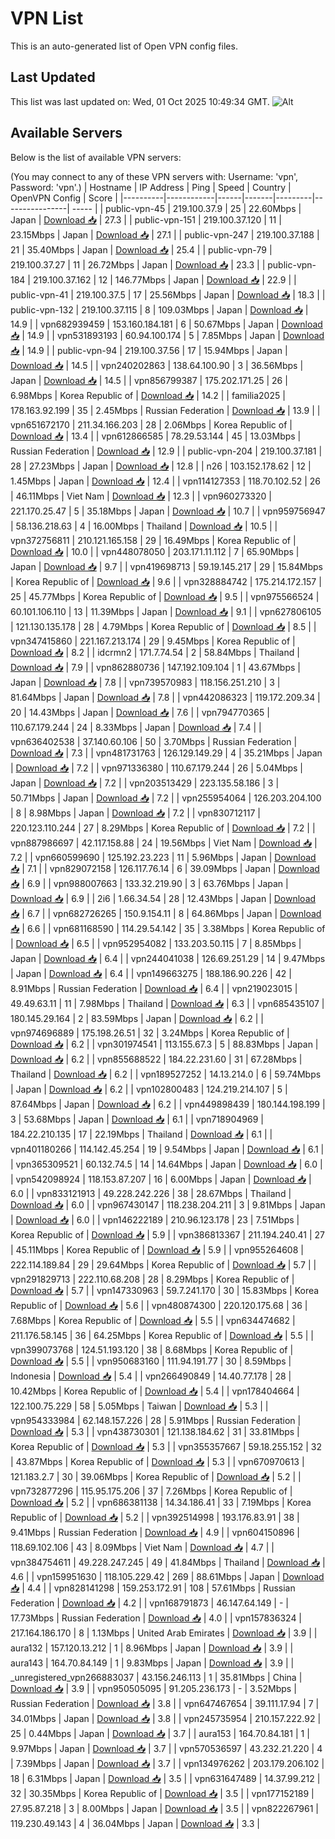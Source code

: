 # VPN List

This is an auto-generated list of Open VPN config files.

## Last Updated

This list was last updated on: Wed, 01 Oct 2025 10:49:34 GMT.
![Alt](https://repobeats.axiom.co/api/embed/186b98318ef1479477931607c1ad7d823f12451f.svg "Repobeats analytics image")

## Available Servers

Below is the list of available VPN servers:

(You may connect to any of these VPN servers with: Username: 'vpn', Password: 'vpn'.)
| Hostname | IP Address | Ping | Speed | Country | OpenVPN Config | Score |
|----------|------------|------|-------|---------|----------------| ----- |
| public-vpn-45 | 219.100.37.9 | 25 | 22.60Mbps | Japan | [Download 📥](./configs/server_0_JP.ovpn) | 27.3 |
| public-vpn-151 | 219.100.37.120 | 11 | 23.15Mbps | Japan | [Download 📥](./configs/server_1_JP.ovpn) | 27.1 |
| public-vpn-247 | 219.100.37.188 | 21 | 35.40Mbps | Japan | [Download 📥](./configs/server_2_JP.ovpn) | 25.4 |
| public-vpn-79 | 219.100.37.27 | 11 | 26.72Mbps | Japan | [Download 📥](./configs/server_3_JP.ovpn) | 23.3 |
| public-vpn-184 | 219.100.37.162 | 12 | 146.77Mbps | Japan | [Download 📥](./configs/server_4_JP.ovpn) | 22.9 |
| public-vpn-41 | 219.100.37.5 | 17 | 25.56Mbps | Japan | [Download 📥](./configs/server_5_JP.ovpn) | 18.3 |
| public-vpn-132 | 219.100.37.115 | 8 | 109.03Mbps | Japan | [Download 📥](./configs/server_6_JP.ovpn) | 14.9 |
| vpn682939459 | 153.160.184.181 | 6 | 50.67Mbps | Japan | [Download 📥](./configs/server_7_JP.ovpn) | 14.9 |
| vpn531893193 | 60.94.100.174 | 5 | 7.85Mbps | Japan | [Download 📥](./configs/server_8_JP.ovpn) | 14.9 |
| public-vpn-94 | 219.100.37.56 | 17 | 15.94Mbps | Japan | [Download 📥](./configs/server_9_JP.ovpn) | 14.5 |
| vpn240202863 | 138.64.100.90 | 3 | 36.56Mbps | Japan | [Download 📥](./configs/server_10_JP.ovpn) | 14.5 |
| vpn856799387 | 175.202.171.25 | 26 | 6.98Mbps | Korea Republic of | [Download 📥](./configs/server_11_KR.ovpn) | 14.2 |
| familia2025 | 178.163.92.199 | 35 | 2.45Mbps | Russian Federation | [Download 📥](./configs/server_12_RU.ovpn) | 13.9 |
| vpn651672170 | 211.34.166.203 | 28 | 2.06Mbps | Korea Republic of | [Download 📥](./configs/server_13_KR.ovpn) | 13.4 |
| vpn612866585 | 78.29.53.144 | 45 | 13.03Mbps | Russian Federation | [Download 📥](./configs/server_14_RU.ovpn) | 12.9 |
| public-vpn-204 | 219.100.37.181 | 28 | 27.23Mbps | Japan | [Download 📥](./configs/server_15_JP.ovpn) | 12.8 |
| n26 | 103.152.178.62 | 12 | 1.45Mbps | Japan | [Download 📥](./configs/server_16_JP.ovpn) | 12.4 |
| vpn114127353 | 118.70.102.52 | 26 | 46.11Mbps | Viet Nam | [Download 📥](./configs/server_17_VN.ovpn) | 12.3 |
| vpn960273320 | 221.170.25.47 | 5 | 35.18Mbps | Japan | [Download 📥](./configs/server_18_JP.ovpn) | 10.7 |
| vpn959756947 | 58.136.218.63 | 4 | 16.00Mbps | Thailand | [Download 📥](./configs/server_19_TH.ovpn) | 10.5 |
| vpn372756811 | 210.121.165.158 | 29 | 16.49Mbps | Korea Republic of | [Download 📥](./configs/server_20_KR.ovpn) | 10.0 |
| vpn448078050 | 203.171.11.112 | 7 | 65.90Mbps | Japan | [Download 📥](./configs/server_21_JP.ovpn) | 9.7 |
| vpn419698713 | 59.19.145.217 | 29 | 15.84Mbps | Korea Republic of | [Download 📥](./configs/server_22_KR.ovpn) | 9.6 |
| vpn328884742 | 175.214.172.157 | 25 | 45.77Mbps | Korea Republic of | [Download 📥](./configs/server_23_KR.ovpn) | 9.5 |
| vpn975566524 | 60.101.106.110 | 13 | 11.39Mbps | Japan | [Download 📥](./configs/server_24_JP.ovpn) | 9.1 |
| vpn627806105 | 121.130.135.178 | 28 | 4.79Mbps | Korea Republic of | [Download 📥](./configs/server_25_KR.ovpn) | 8.5 |
| vpn347415860 | 221.167.213.174 | 29 | 9.45Mbps | Korea Republic of | [Download 📥](./configs/server_26_KR.ovpn) | 8.2 |
| idcrmn2 | 171.7.74.54 | 2 | 58.84Mbps | Thailand | [Download 📥](./configs/server_27_TH.ovpn) | 7.9 |
| vpn862880736 | 147.192.109.104 | 1 | 43.67Mbps | Japan | [Download 📥](./configs/server_28_JP.ovpn) | 7.8 |
| vpn739570983 | 118.156.251.210 | 3 | 81.64Mbps | Japan | [Download 📥](./configs/server_29_JP.ovpn) | 7.8 |
| vpn442086323 | 119.172.209.34 | 20 | 14.43Mbps | Japan | [Download 📥](./configs/server_30_JP.ovpn) | 7.6 |
| vpn794770365 | 110.67.179.244 | 24 | 8.33Mbps | Japan | [Download 📥](./configs/server_31_JP.ovpn) | 7.4 |
| vpn636402538 | 37.140.60.106 | 50 | 3.70Mbps | Russian Federation | [Download 📥](./configs/server_32_RU.ovpn) | 7.3 |
| vpn481731763 | 126.129.149.29 | 4 | 35.21Mbps | Japan | [Download 📥](./configs/server_33_JP.ovpn) | 7.2 |
| vpn971336380 | 110.67.179.244 | 26 | 5.04Mbps | Japan | [Download 📥](./configs/server_34_JP.ovpn) | 7.2 |
| vpn203513429 | 223.135.58.186 | 3 | 50.71Mbps | Japan | [Download 📥](./configs/server_35_JP.ovpn) | 7.2 |
| vpn255954064 | 126.203.204.100 | 8 | 8.98Mbps | Japan | [Download 📥](./configs/server_36_JP.ovpn) | 7.2 |
| vpn830712117 | 220.123.110.244 | 27 | 8.29Mbps | Korea Republic of | [Download 📥](./configs/server_37_KR.ovpn) | 7.2 |
| vpn887986697 | 42.117.158.88 | 24 | 19.56Mbps | Viet Nam | [Download 📥](./configs/server_38_VN.ovpn) | 7.2 |
| vpn660599690 | 125.192.23.223 | 11 | 5.96Mbps | Japan | [Download 📥](./configs/server_39_JP.ovpn) | 7.1 |
| vpn829072158 | 126.117.76.14 | 6 | 39.09Mbps | Japan | [Download 📥](./configs/server_40_JP.ovpn) | 6.9 |
| vpn988007663 | 133.32.219.90 | 3 | 63.76Mbps | Japan | [Download 📥](./configs/server_41_JP.ovpn) | 6.9 |
| 2i6 | 1.66.34.54 | 28 | 12.43Mbps | Japan | [Download 📥](./configs/server_42_JP.ovpn) | 6.7 |
| vpn682726265 | 150.9.154.11 | 8 | 64.86Mbps | Japan | [Download 📥](./configs/server_43_JP.ovpn) | 6.6 |
| vpn681168590 | 114.29.54.142 | 35 | 3.38Mbps | Korea Republic of | [Download 📥](./configs/server_44_KR.ovpn) | 6.5 |
| vpn952954082 | 133.203.50.115 | 7 | 8.85Mbps | Japan | [Download 📥](./configs/server_45_JP.ovpn) | 6.4 |
| vpn244041038 | 126.69.251.29 | 14 | 9.47Mbps | Japan | [Download 📥](./configs/server_46_JP.ovpn) | 6.4 |
| vpn149663275 | 188.186.90.226 | 42 | 8.91Mbps | Russian Federation | [Download 📥](./configs/server_47_RU.ovpn) | 6.4 |
| vpn219023015 | 49.49.63.11 | 11 | 7.98Mbps | Thailand | [Download 📥](./configs/server_48_TH.ovpn) | 6.3 |
| vpn685435107 | 180.145.29.164 | 2 | 83.59Mbps | Japan | [Download 📥](./configs/server_49_JP.ovpn) | 6.2 |
| vpn974696889 | 175.198.26.51 | 32 | 3.24Mbps | Korea Republic of | [Download 📥](./configs/server_50_KR.ovpn) | 6.2 |
| vpn301974541 | 113.155.67.3 | 5 | 88.83Mbps | Japan | [Download 📥](./configs/server_51_JP.ovpn) | 6.2 |
| vpn855688522 | 184.22.231.60 | 31 | 67.28Mbps | Thailand | [Download 📥](./configs/server_52_TH.ovpn) | 6.2 |
| vpn189527252 | 14.13.214.0 | 6 | 59.74Mbps | Japan | [Download 📥](./configs/server_53_JP.ovpn) | 6.2 |
| vpn102800483 | 124.219.214.107 | 5 | 87.64Mbps | Japan | [Download 📥](./configs/server_54_JP.ovpn) | 6.2 |
| vpn449898439 | 180.144.198.199 | 3 | 53.68Mbps | Japan | [Download 📥](./configs/server_55_JP.ovpn) | 6.1 |
| vpn718904969 | 184.22.210.135 | 17 | 22.19Mbps | Thailand | [Download 📥](./configs/server_56_TH.ovpn) | 6.1 |
| vpn401180266 | 114.142.45.254 | 19 | 9.54Mbps | Japan | [Download 📥](./configs/server_57_JP.ovpn) | 6.1 |
| vpn365309521 | 60.132.74.5 | 14 | 14.64Mbps | Japan | [Download 📥](./configs/server_58_JP.ovpn) | 6.0 |
| vpn542098924 | 118.153.87.207 | 16 | 6.00Mbps | Japan | [Download 📥](./configs/server_59_JP.ovpn) | 6.0 |
| vpn833121913 | 49.228.242.226 | 38 | 28.67Mbps | Thailand | [Download 📥](./configs/server_60_TH.ovpn) | 6.0 |
| vpn967430147 | 118.238.204.211 | 3 | 9.81Mbps | Japan | [Download 📥](./configs/server_61_JP.ovpn) | 6.0 |
| vpn146222189 | 210.96.123.178 | 23 | 7.51Mbps | Korea Republic of | [Download 📥](./configs/server_62_KR.ovpn) | 5.9 |
| vpn386813367 | 211.194.240.41 | 27 | 45.11Mbps | Korea Republic of | [Download 📥](./configs/server_63_KR.ovpn) | 5.9 |
| vpn955264608 | 222.114.189.84 | 29 | 29.64Mbps | Korea Republic of | [Download 📥](./configs/server_64_KR.ovpn) | 5.7 |
| vpn291829713 | 222.110.68.208 | 28 | 8.29Mbps | Korea Republic of | [Download 📥](./configs/server_65_KR.ovpn) | 5.7 |
| vpn147330963 | 59.7.241.170 | 30 | 15.83Mbps | Korea Republic of | [Download 📥](./configs/server_66_KR.ovpn) | 5.6 |
| vpn480874300 | 220.120.175.68 | 36 | 7.68Mbps | Korea Republic of | [Download 📥](./configs/server_67_KR.ovpn) | 5.5 |
| vpn634474682 | 211.176.58.145 | 36 | 64.25Mbps | Korea Republic of | [Download 📥](./configs/server_68_KR.ovpn) | 5.5 |
| vpn399073768 | 124.51.193.120 | 38 | 8.68Mbps | Korea Republic of | [Download 📥](./configs/server_69_KR.ovpn) | 5.5 |
| vpn950683160 | 111.94.191.77 | 30 | 8.59Mbps | Indonesia | [Download 📥](./configs/server_70_ID.ovpn) | 5.4 |
| vpn266490849 | 14.40.77.178 | 28 | 10.42Mbps | Korea Republic of | [Download 📥](./configs/server_71_KR.ovpn) | 5.4 |
| vpn178404664 | 122.100.75.229 | 58 | 5.05Mbps | Taiwan | [Download 📥](./configs/server_72_TW.ovpn) | 5.3 |
| vpn954333984 | 62.148.157.226 | 28 | 5.91Mbps | Russian Federation | [Download 📥](./configs/server_73_RU.ovpn) | 5.3 |
| vpn438730301 | 121.138.184.62 | 31 | 33.81Mbps | Korea Republic of | [Download 📥](./configs/server_74_KR.ovpn) | 5.3 |
| vpn355357667 | 59.18.255.152 | 32 | 43.87Mbps | Korea Republic of | [Download 📥](./configs/server_75_KR.ovpn) | 5.3 |
| vpn670970613 | 121.183.2.7 | 30 | 39.06Mbps | Korea Republic of | [Download 📥](./configs/server_76_KR.ovpn) | 5.2 |
| vpn732877296 | 115.95.175.206 | 37 | 7.26Mbps | Korea Republic of | [Download 📥](./configs/server_77_KR.ovpn) | 5.2 |
| vpn686381138 | 14.34.186.41 | 33 | 7.19Mbps | Korea Republic of | [Download 📥](./configs/server_78_KR.ovpn) | 5.2 |
| vpn392514998 | 193.176.83.91 | 38 | 9.41Mbps | Russian Federation | [Download 📥](./configs/server_79_RU.ovpn) | 4.9 |
| vpn604150896 | 118.69.102.106 | 43 | 8.09Mbps | Viet Nam | [Download 📥](./configs/server_80_VN.ovpn) | 4.7 |
| vpn384754611 | 49.228.247.245 | 49 | 41.84Mbps | Thailand | [Download 📥](./configs/server_81_TH.ovpn) | 4.6 |
| vpn159951630 | 118.105.229.42 | 269 | 88.61Mbps | Japan | [Download 📥](./configs/server_82_JP.ovpn) | 4.4 |
| vpn828141298 | 159.253.172.91 | 108 | 57.61Mbps | Russian Federation | [Download 📥](./configs/server_83_RU.ovpn) | 4.2 |
| vpn168791873 | 46.147.64.149 | - | 17.73Mbps | Russian Federation | [Download 📥](./configs/server_84_RU.ovpn) | 4.0 |
| vpn157836324 | 217.164.186.170 | 8 | 1.13Mbps | United Arab Emirates | [Download 📥](./configs/server_85_AE.ovpn) | 3.9 |
| aura132 | 157.120.13.212 | 1 | 8.96Mbps | Japan | [Download 📥](./configs/server_86_JP.ovpn) | 3.9 |
| aura143 | 164.70.84.149 | 1 | 9.83Mbps | Japan | [Download 📥](./configs/server_87_JP.ovpn) | 3.9 |
| _unregistered_vpn266883037 | 43.156.246.113 | 1 | 35.81Mbps | China | [Download 📥](./configs/server_88_CN.ovpn) | 3.9 |
| vpn950505095 | 91.205.236.173 | - | 3.52Mbps | Russian Federation | [Download 📥](./configs/server_89_RU.ovpn) | 3.8 |
| vpn647467654 | 39.111.17.94 | 7 | 34.01Mbps | Japan | [Download 📥](./configs/server_90_JP.ovpn) | 3.8 |
| vpn245735954 | 210.157.222.92 | 25 | 0.44Mbps | Japan | [Download 📥](./configs/server_91_JP.ovpn) | 3.7 |
| aura153 | 164.70.84.181 | 1 | 9.97Mbps | Japan | [Download 📥](./configs/server_92_JP.ovpn) | 3.7 |
| vpn570536597 | 43.232.21.220 | 4 | 7.39Mbps | Japan | [Download 📥](./configs/server_93_JP.ovpn) | 3.7 |
| vpn134976262 | 203.179.206.102 | 18 | 6.31Mbps | Japan | [Download 📥](./configs/server_94_JP.ovpn) | 3.5 |
| vpn631647489 | 14.37.99.212 | 32 | 30.35Mbps | Korea Republic of | [Download 📥](./configs/server_95_KR.ovpn) | 3.5 |
| vpn177152189 | 27.95.87.218 | 3 | 8.00Mbps | Japan | [Download 📥](./configs/server_96_JP.ovpn) | 3.5 |
| vpn822267961 | 119.230.49.143 | 4 | 36.04Mbps | Japan | [Download 📥](./configs/server_97_JP.ovpn) | 3.3 |
